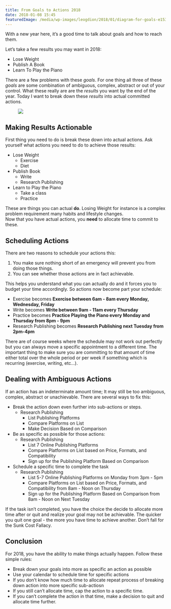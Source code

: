 ```yaml
---
title: From Goals to Actions 2018
date: 2018-01-08 15:45
featuredImage: /media/wp-images/leogdion/2018/01/diagram-for-goals-e1535132251116.png
---
```

With a new year here, it’s a good time to talk about goals and how to
reach them.

Let’s take a few results you may want in 2018:

-   Lose Weight
-   Publish A Book
-   Learn To Play the Piano

There are a few problems with these *goals*. For one thing all three of
these *goals* are some combination of ambiguous, complex, abstract or
out of your control. What these really are are the *results* you want by
the end of the year. Today I want to break down these *results* into
actual committed actions.

<figure class="wp-block-image aligncenter">
<img
src="https://leogdion.name/wp-content/uploads/2018/01/diagram-for-goals-e1535132251116.png"
class="wp-image-18" />
</figure>

## Making Results Actionable

First thing you need to do is break these down into actual actions. Ask
yourself what actions you need to do to achieve those results:

-   Lose Weight
    -   Exercise
    -   Diet
-   Publish Book
    -   Write
    -   Research Publishing
-   Learn to Play the Piano
    -   Take a class
    -   Practice

These are things you can actual **do**. Losing Weight for instance is a
complex problem requirement many habits and lifestyle changes.  
Now that you have actual actions, you **need** to allocate time to
commit to these.

## Scheduling Actions

There are two reasons to schedule your actions this:

1.  You make sure nothing short of an emergency will prevent you from
    doing those things.
2.  You can see whether those actions are in fact achievable.

This helps you understand what you can actually do and it forces you to
budget your time accordingly. So actions now become part your schedule:

-   Exercise becomes **Exercise between 6am - 8am every Monday,
    Wednesday, Friday**
-   Write becomes **Write between 9am - 11am every Thursday**
-   Practice becomes **Practice Playing the Piano every Monday and
    Thursday from 8pm - 9pm**
-   Research Publishing becomes **Research Publishing next Tuesday from
    2pm-4pm**

There are of course weeks where the schedule may not work out perfectly
but you can always move a specific appointment to a different time. The
important thing to make sure you are committing to that amount of time
either total over the whole period or per week if something which is
recurring (exercise, writing, etc...).

## Dealing with Ambiguous Actions

If an action has an indeterminate amount time; It may still be too
ambiguous, complex, abstract or unachievable. There are several ways to
fix this:

-   Break the action down even further into sub-actions or steps.
    -   Research Publishing
        -   List Publishing Platforms
        -   Compare Platforms on List
        -   Make Decision Based on Comparison
-   Be as specific as possible for those actions:
    -   Research Publishing
        -   List 7 Online Publishing Platforms
        -   Compare Platforms on List based on Price, Formats, and
            Compatibility
        -   Sign up for the Publishing Platform Based on Comparison
-   Schedule a specific time to complete the task
    -   Research Publishing
        -   List 5-7 Online Publishing Platforms on Monday from 3pm -
            5pm
        -   Compare Platforms on List based on Price, Formats, and
            Compatibility from 8am - Noon on Thursday
        -   Sign up for the Publishing Platform Based on Comparison from
            8am - Noon on Next Tuesday

If the task isn’t completed, you have the choice the decide to allocate
more time after or quit and realize your goal may not be achievable. The
quicker you quit one goal - the more you have time to achieve another.
Don’t fall for the Sunk Cost Fallacy.

## Conclusion

For 2018, you have the ability to make things actually happen. Follow
these simple rules:

-   Break down your goals into more as specific an action as possible
-   Use your calendar to schedule time for specific actions
-   If you don’t know how much time to allocate repeat process of
    breaking down action into more specific sub-actiosn
-   If you still can’t allocate time, cap the action to a specific time.
-   If you can’t complete the action in that time, make a decision to
    quit and allocate time further.